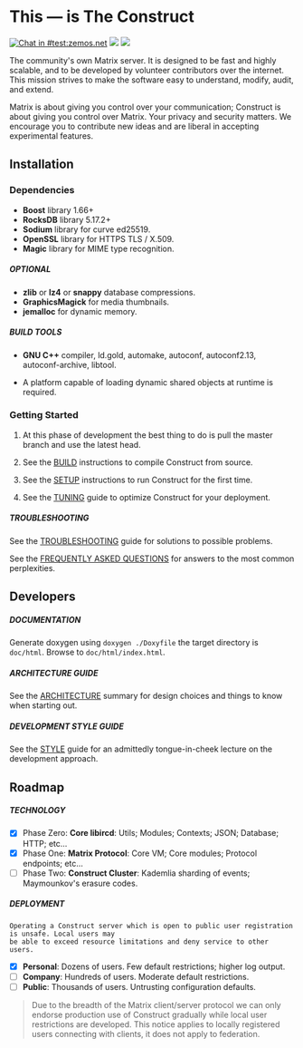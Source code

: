 # This — is The **Construct**

[![Chat in #test:zemos.net](https://img.shields.io/matrix/test:zemos.net.svg?label=Chat%20in%20%23test%3Azemos.net&logo=matrix&server_fqdn=matrix.org&style=for-the-badge&color=brightgreen)](https://matrix.to/#/#test:zemos.net) [![](https://img.shields.io/badge/License-BSD-brightgreen.svg?label=%20license&style=for-the-badge&color=brightgreen)]() [![](https://img.shields.io/badge/PRs-welcome-brightgreen.svg?label=contributions&style=for-the-badge&color=brightgreen)]()

The community's own Matrix server. It is designed to be fast and highly scalable,
and to be developed by volunteer contributors over the internet. This mission
strives to make the software easy to understand, modify, audit, and extend.

Matrix is about giving you control over your communication; Construct is about
giving you control over Matrix. Your privacy and security matters. We encourage
you to contribute new ideas and are liberal in accepting experimental features.

## Installation

### Dependencies

- **Boost** library 1.66+
- **RocksDB** library 5.17.2+
- **Sodium** library for curve ed25519.
- **OpenSSL** library for HTTPS TLS / X.509.
- **Magic** library for MIME type recognition.

##### OPTIONAL

- **zlib** or **lz4** or **snappy** database compressions.
- **GraphicsMagick** for media thumbnails.
- **jemalloc** for dynamic memory.

##### BUILD TOOLS

- **GNU C++** compiler, ld.gold, automake, autoconf, autoconf2.13,
autoconf-archive, libtool.

- A platform capable of loading dynamic shared objects at runtime is required.

<!--

#### Platforms

[![Construct](https://img.shields.io/SemVer/v0.0.0-dev.png)](https://github.com/jevolk/charybdis/tree/master)

| <sub> Continuously Integrated Host </sub>   | <sub> Compiler </sub>    | <sub> Third party </sub> | <sub> Status </sub> |
|:------------------------------------------- |:------------------------ |:------------------------ |:------------------- |
| <sub> Linux Ubuntu 16.04 Xenial </sub>      | <sub> GCC 6       </sub> | <sub> Boost 1.66 </sub>  | [![POSIX Build Status](https://travis-ci.org/jevolk/charybdis.svg?branch=master)](https://travis-ci.org/jevolk/charybdis) |
| <sub> Linux Ubuntu 16.04 Xenial </sub>      | <sub> GCC 8       </sub> | <sub> Boost 1.66 </sub>  | [![POSIX Build Status](https://travis-ci.org/jevolk/charybdis.svg?branch=master)](https://travis-ci.org/jevolk/charybdis) |
| <sub> Linux Ubuntu 18.04 Xenial </sub>      | <sub> GCC 6       </sub> | <sub> Boost 1.66 </sub>  | [![POSIX Build Status](https://travis-ci.org/jevolk/charybdis.svg?branch=master)](https://travis-ci.org/jevolk/charybdis) |

-->

### Getting Started

1. At this phase of development the best thing to do is pull the master branch
and use the latest head.

2. See the [BUILD](https://github.com/matrix-construct/construct/wiki/BUILD) instructions to compile Construct from source.

3. See the [SETUP](https://github.com/matrix-construct/construct/wiki/SETUP) instructions to run Construct for the first time.

4. See the [TUNING](https://github.com/matrix-construct/construct/wiki/TUNING) guide to optimize Construct for your deployment.

##### TROUBLESHOOTING

See the [TROUBLESHOOTING](https://github.com/matrix-construct/construct/wiki/Troubleshooting-problems) guide for solutions to possible
problems.

See the [FREQUENTLY ASKED QUESTIONS](https://github.com/matrix-construct/construct/wiki/FAQ) for answers to the most common
perplexities.

## Developers

##### DOCUMENTATION

Generate doxygen using `doxygen ./Doxyfile` the target
directory is `doc/html`. Browse to `doc/html/index.html`.

##### ARCHITECTURE GUIDE

See the [ARCHITECTURE](https://github.com/matrix-construct/construct/wiki/ARCHITECTURE) summary for design choices and
things to know when starting out.

##### DEVELOPMENT STYLE GUIDE

See the [STYLE](https://github.com/matrix-construct/construct/wiki/STYLE) guide for an admittedly tongue-in-cheek lecture on
the development approach.

## Roadmap

##### TECHNOLOGY

- [x] Phase Zero: **Core libircd**: Utils; Modules; Contexts; JSON; Database; HTTP; etc...
- [x] Phase One: **Matrix Protocol**: Core VM; Core modules; Protocol endpoints; etc...
- [ ] Phase Two: **Construct Cluster**: Kademlia sharding of events; Maymounkov's erasure codes.

##### DEPLOYMENT

```
Operating a Construct server which is open to public user registration is unsafe. Local users may
be able to exceed resource limitations and deny service to other users.
```

- [x] **Personal**: Dozens of users. Few default restrictions; higher log output.
- [ ] **Company**: Hundreds of users. Moderate default restrictions.
- [ ] **Public**: Thousands of users. Untrusting configuration defaults.

> Due to the breadth of the Matrix client/server protocol we can only endorse
production use of Construct gradually while local user restrictions are
developed. This notice applies to locally registered users connecting with
clients, it does not apply to federation.
